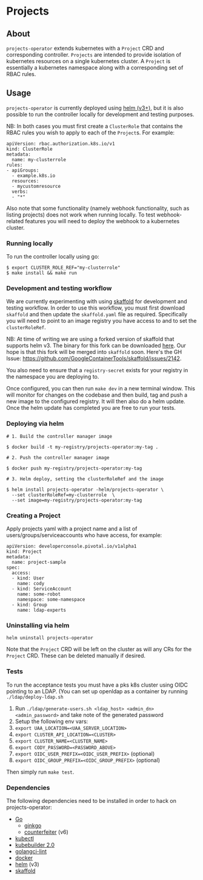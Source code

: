 # Projects

## About

`projects-operator` extends kubernetes with a `Project` CRD and corresponding
controller.
`Projects` are intended to provide isolation of kubernetes resources on a
single kubernetes cluster.
A `Project` is essentially a kubernetes namespace along with a corresponding
set of RBAC rules.

## Usage

`projects-operator` is currently deployed using [helm (v3+)](https://helm.sh/),
but it is also possible to run the controller locally for development and
testing purposes.

NB: In both cases you must first create a `ClusterRole` that contains the RBAC
rules you wish to apply to each of the `Project`s. For example:

```
apiVersion: rbac.authorization.k8s.io/v1
kind: ClusterRole
metadata:
  name: my-clusterrole
rules:
- apiGroups:
  - example.k8s.io
  resources:
  - mycustomresource
  verbs:
  - "*"
```

Also note that some functionality (namely webhook functionality, such as
listing projects) does not work when running locally. To test webhook-related
features you will need to deploy the webhook to a kubernetes cluster.

### Running locally

To run the controller locally using go:

```
$ export CLUSTER_ROLE_REF="my-clusterrole"
$ make install && make run
```

### Development and testing workflow

We are currently experimenting with using
[skaffold](https://github.com/GoogleContainerTools/skaffold) for development
and testing workflow. In order to use this workflow, you must first download
`skaffold` and then update the `skaffold.yaml` file as required. Specifically
you will need to point to an image registry you have access to and to set the
`clusterRoleRef`.

NB: At time of writing we are using a forked version of skaffold that supports
helm v3. The binary for this fork can be downloaded
[here](https://github.com/ktarplee/skaffold/releases/download/v1.2.0-helm3/skaffold-darwin-amd64).
Our hope is that this fork will be merged into `skaffold` soon. Here's the GH
Issue: https://github.com/GoogleContainerTools/skaffold/issues/2142.

You also need to ensure that a `registry-secret` exists for your registry in
the namespace you are deploying to.

Once configured, you can then run `make dev` in a new terminal window. This
will monitor for changes on the codebase and then build, tag and push a new
image to the configured registry. It will then also do a helm update. Once the
helm update has completed you are free to run your tests.

### Deploying via helm

```
# 1. Build the controller manager image

$ docker build -t my-registry/projects-operator:my-tag .

# 2. Push the controller manager image

$ docker push my-registry/projects-operator:my-tag

# 3. Helm deploy, setting the clusterRoleRef and the image

$ helm install projects-operator -helm/projects-operator \
  --set clusterRoleRef=my-clusterrole  \
  --set image=my-registry/projects-operator:my-tag
```

### Creating a Project

Apply projects yaml with a project name and a list of users/groups/serviceaccounts who have access, for example:

```
apiVersion: developerconsole.pivotal.io/v1alpha1
kind: Project
metadata:
  name: project-sample
spec:
  access:
  - kind: User
    name: cody
  - kind: ServiceAccount
    name: some-robot
    namespace: some-namespace
  - kind: Group
    name: ldap-experts
```

### Uninstalling via helm

```
helm uninstall projects-operator
```

Note that the `Project` CRD will be left on the cluster as will any CRs for the `Project` CRD. These can be deleted manually if desired.

### Tests

To run the acceptance tests you must have a pks k8s cluster using OIDC pointing to an LDAP. (You can set up openldap as a container by running `./ldap/deploy-ldap.sh`
1. Run `./ldap/generate-users.sh <ldap_host> <admin_dn> <admin_password>` and take note of the generated password
1. Setup the following env vars: 
  1. `export UAA_LOCATION=<UAA_SERVER_LOCATION>`
  1. `export CLUSTER_API_LOCATION=<CLUSTER>`
  1. `export CLUSTER_NAME=<CLUSTER_NAME>`
  1. `export CODY_PASSWORD=<PASSWORD_ABOVE>`
  1. `export OIDC_USER_PREFIX=<OIDC_USER_PREFIX>` (optional)
  1. `export OIDC_GROUP_PREFIX=<OIDC_GROUP_PREFIX>` (optional)

Then simply run `make test`.

### Dependencies

The following dependencies need to be installed in order to hack on projects-operator:

* [Go](https://golang.org/doc/install)
  * [ginkgo](https://github.com/onsi/ginkgo)
  * [counterfeiter](https://github.com/maxbrunsfeld/counterfeiter) (v6)
* [kubectl](https://kubernetes.io/docs/tasks/tools/install-kubectl/)
* [kubebuilder 2.0](https://github.com/kubernetes-sigs/kubebuilder)
* [golangci-lint](https://github.com/golangci/golangci-lint)
* [docker](https://www.docker.com/)
* [helm](https://helm.sh/) (v3)
* [skaffold](https://github.com/GoogleContainerTools/skaffold)
